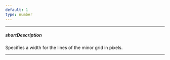 ```yaml
---
default: 1
type: number
---
```

---
##### shortDescription
Specifies a width for the lines of the minor grid in pixels.

---

